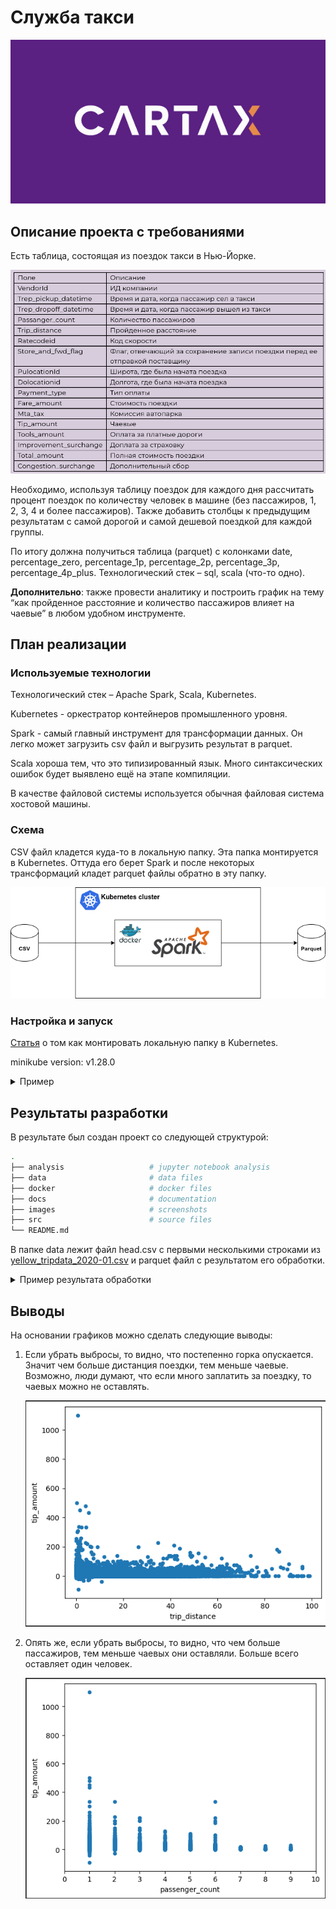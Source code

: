 # Служба такси

<div align="center">

![Cartax](images/logo.png)

</div>

## Описание проекта с требованиями
Есть таблица, состоящая из поездок такси в Нью-Йорке.

![Таблица](images/table.png)

Необходимо, используя таблицу поездок для каждого дня рассчитать процент поездок по количеству человек в машине (без пассажиров, 1, 2, 3, 4 и более пассажиров). Также добавить столбцы к предыдущим результатам с самой дорогой и самой дешевой поездкой для каждой группы.

По итогу должна получиться таблица (parquet) с колонками date, percentage_zero, percentage_1p, percentage_2p, percentage_3p, percentage_4p_plus. Технологический стек – sql, scala (что-то одно).

**Дополнительно**: также провести аналитику и построить график на тему “как пройденное расстояние и количество пассажиров влияет на чаевые” в любом удобном инструменте.

## План реализации

### Используемые технологии
Технологический стек – Apache Spark, Scala, Kubernetes.

Kubernetes - оркестратор контейнеров промышленного уровня.

Spark - самый главный инструмент для трансформации данных. Он легко может загрузить csv файл и выгрузить результат в parquet.

Scala хороша тем, что это типизированный язык. Много синтаксических ошибок будет выявлено ещё на этапе компиляции.

В качестве файловой системы используется обычная файловая система хостовой машины.

### Схема

CSV файл кладется куда-то в локальную папку. Эта папка монтируется в Kubernetes. Оттуда его берет Spark и после некоторых трансформаций кладет parquet файлы обратно в эту папку.

![График](images/diagram.drawio.png)

### Настройка и запуск

[Статья](https://jaceklaskowski.github.io/spark-kubernetes-book/demo/spark-and-local-filesystem-in-minikube/) о том как монтировать локальную папку в Kubernetes.

minikube version: v1.28.0

<details>
  <summary>Пример</summary>

```bash
minikube start

# Билдим образ:
docker build -f ./docker/Dockerfile -t izair/taxi_service:1.0.5 .
docker push izair/taxi_service:1.0.5

# Заранее пулим:
minikube ssh docker pull izair/taxi_service:1.0.5

# Монтируем папку на minikube:
minikube mount /source_path:/tmp/taxi_service

# Проверим, что она там есть:
minikube ssh
ls /tmp/taxi_service
exit

# Потом смонтированную папку смонтируем на POD:
export VOLUME_TYPE=hostPath
export VOLUME_NAME=demo-host-mount
export MOUNT_PATH=/tmp/taxi_service

# Открываем порт 8001:
kubectl proxy

spark-submit \
  --master=k8s://http://127.0.0.1:8001 \
  --deploy-mode cluster \
  --name taxi_service \
  --class org.example.App \
  --conf "spark.kubernetes.container.image=izair/taxi_service:1.0.5" \
  --conf spark.kubernetes.driver.volumes.$VOLUME_TYPE.$VOLUME_NAME.mount.path=$MOUNT_PATH \
  --conf spark.kubernetes.driver.volumes.$VOLUME_TYPE.$VOLUME_NAME.options.path=$MOUNT_PATH \
  --conf spark.kubernetes.executor.volumes.$VOLUME_TYPE.$VOLUME_NAME.mount.path=$MOUNT_PATH \
  --conf spark.kubernetes.executor.volumes.$VOLUME_TYPE.$VOLUME_NAME.options.path=$MOUNT_PATH \
  --conf spark.executor.instances=1 \
  --conf spark.driver.memory=512m \
  --conf spark.executor.memory=512m \
  --conf spark.driver.cores=1 \
  --conf spark.executor.cores=1 \
  --conf spark.kubernetes.namespace=default \
  local:///opt/taxi_service-1.0-jar-with-dependencies.jar

# Смотрим логи:
minikube dashboard
```
</details>

## Результаты разработки
В результате был создан проект со следующей структурой:
```bash
.
├── analysis                   # jupyter notebook analysis
├── data                       # data files
├── docker                     # docker files
├── docs                       # documentation
├── images                     # screenshots
├── src                        # source files
└── README.md
```

В папке data лежит файл head.csv с первыми несколькими  строками из [yellow_tripdata_2020-01.csv](https://disk.yandex.ru/d/DKeoopbGH1Ttuw) и parquet файл с результатом его обработки.

<details>
  <summary>Пример результата обработки</summary>

![График1](images/result1.png)![График2](images/result2.png)

</details>


## Выводы
На основании графиков можно сделать следующие выводы:
1. Если убрать выбросы, то видно, что постепенно горка опускается. Значит чем больше дистанция поездки, тем меньше чаевые. Возможно, люди думают, что если много заплатить за поездку, то чаевых можно не оставлять.

    ![График1](images/trip_distance.png)

2. Опять же, если убрать выбросы, то видно, что чем больше пассажиров, тем меньше чаевых они оставляли. Больше всего оставляет один человек.

    ![График2](images/passenger_count.png)




